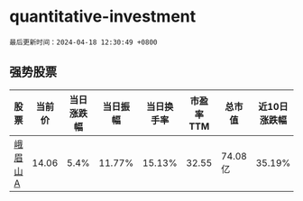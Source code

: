 # quantitative-investment

`最后更新时间：2024-04-18 12:30:49 +0800`

## 强势股票

|股票|当前价|当日涨跌幅|当日振幅|当日换手率|市盈率TTM|总市值|近10日涨跌幅|
|----|----|----|----|----|----|----|----|
|[峨眉山A](https://xueqiu.com/S/SZ000888)|14.06|5.4%|11.77%|15.13%|32.55|74.08亿|35.19%|
